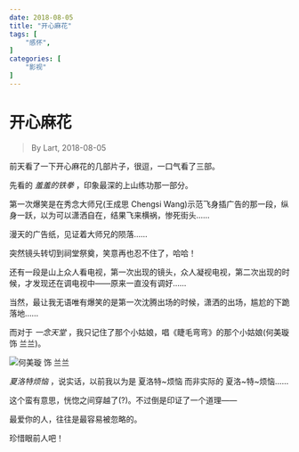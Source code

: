 ```yaml
---
date: 2018-08-05
title: "开心麻花"
tags: [
    "感怀",
]
categories: [
    "影视"
]
---
```


# 开心麻花

> By Lart, 2018-08-05

前天看了一下开心麻花的几部片子，很逗，一口气看了三部。

先看的 *羞羞的铁拳* ，印象最深的上山练功那一部分。

第一次爆笑是在秀念大师兄(王成思 Chengsi Wang)示范飞身插广告的那一段，纵身一跃，以为可以潇洒自在，结果飞来横祸，惨死街头……

漫天的广告纸，见证着大师兄的陨落……

突然镜头转切到祠堂祭奠，笑意再也忍不住了，哈哈！

还有一段是山上众人看电视，第一次出现的镜头，众人凝视电视，第二次出现的时候，才发现还在调电视中——原来一直没有调好……

当然，最让我无语唯有爆笑的是第一次沈腾出场的时候，潇洒的出场，尴尬的下跪落地……

而对于 *一念天堂* ，我只记住了那个小姑娘，唱《睫毛弯弯》的那个小姑娘(何美璇 饰 兰兰)。

![何美璇 饰 兰兰](https://gss1.bdstatic.com/9vo3dSag_xI4khGkpoWK1HF6hhy/baike/c0%3Dbaike116%2C5%2C5%2C116%2C38/sign=eccfc50d4b10b912abccfeaca2949766/d50735fae6cd7b89bf8fb835032442a7d8330ea0.jpg "何美璇")

*夏洛特烦恼* ，说实话，以前我以为是 夏洛特~烦恼 而非实际的 夏洛~特~烦恼……

这个蛮有意思，恍惚之间穿越了(?)。不过倒是印证了一个道理——

最爱你的人，往往是最容易被忽略的。

珍惜眼前人吧！
